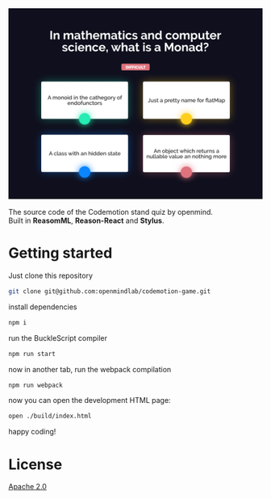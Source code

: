 <img src="./img/cover.png" />

<br />

The source code of the Codemotion stand quiz by openmind. <br />
Built in **ReasomML**, **Reason-React** and **Stylus**.

# Getting started

Just clone this repository

```sh
git clone git@github.com:openmindlab/codemotion-game.git
```

install dependencies

```sh
npm i
```

run the BuckleScript compiler

```sh
npm run start
```

now in another tab, run the webpack compilation

```sh
npm run webpack
```

now you can open the development HTML page:

```sh
open ./build/index.html
```

happy coding!


# License
[Apache 2.0](/LICENSE.md)